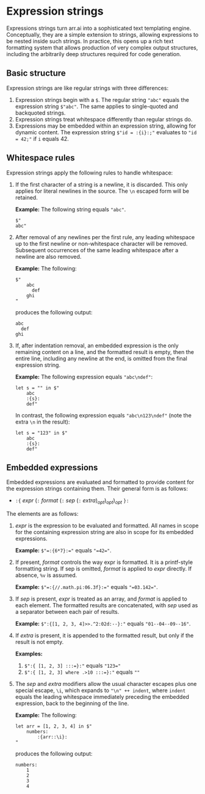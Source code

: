 # Expression strings

Expressions strings turn arr.ai into a sophisticated text templating engine.
Conceptually, they are a simple extension to strings, allowing expressions to be
nested inside such strings. In practice, this opens up a rich text formatting
system that allows production of very complex output structures, including the
arbitrarily deep structures required for code generation.

## Basic structure

Expression strings are like regular strings with three differences:

1. Expression strings begin with a `$`. The regular string `"abc"` equals the
   expression string `$"abc"`. The same applies to single-quoted and backquoted
   strings.
2. Expression strings treat whitespace differently than regular strings do.
3. Expressions may be embedded within an expression string, allowing for dynamic
   content. The expression string `$"id = :{i}:;"` evaluates to `"id = 42;"` if
   `i` equals 42.

## Whitespace rules

Expression strings apply the following rules to handle whitespace:

1. If the first character of a string is a newline, it is discarded. This only
   applies for literal newlines in the source. The `\n` escaped form will be
   retained.

   **Example:** The following string equals `"abc"`.

   ```text
   $"
   abc"
   ```

2. After removal of any newlines per the first rule, any leading whitespace up
   to the first newline or non-whitespace character will be removed. Subsequent
   occurrences of the same leading whitespace after a newline are also removed.

   **Example:** The following:

   ```text
   $"
       abc
         def
       ghi
   "
   ```

   produces the following output:

   ```text
   abc
     def
   ghi
   ```

3. If, after indentation removal, an embedded expression is the only remaining
   content on a line, and the formatted result is empty, then the entire line,
   including any newline at the end, is omitted from the final expression
   string.

   **Example:** The following expression equals `"abc\ndef"`:

   ```text
   let s = "" in $"
       abc
       :{s}:
       def"
   ```

   In contrast, the following expression equals `"abc\n123\ndef"` (note the
   extra `\n` in the result):

   ```text
   let s = "123" in $"
       abc
       :{s}:
       def"
   ```

## Embedded expressions

Embedded expressions are evaluated and formatted to provide content for the
expression strings containing them. Their general form is as follows:

* `:{` *expr* (`:` *format* (`:` *sep* (`:` *extra*)<sub>*opt*</sub>)<sub>*opt*</sub>)<sub>*opt*</sub> `}:`

The elements are as follows:

1. *expr* is the expression to be evaluated and formatted. All names in scope
   for the containing expression string are also in scope for its embedded
   expressions.

   **Example:** `$"=:{6*7}:="` equals `"=42="`.

2. If present, *format* controls the way expr is formatted. It is a printf-style
   formatting string. If sep is omitted, *format* is applied to *expr* directly.
   If absence, `%v` is assumed.

   **Example:** `$"=:{//.math.pi:06.3f}:="` equals `"=03.142="`.

3. If *sep* is present, *expr* is treated as an array, and *format* is applied
   to each element. The formatted results are concatenated, with *sep* used as a
   separator between each pair of results.

   **Example:** `$":{[1, 2, 3, 4]>>.^2:02d:--}:"` equals `"01--04--09--16"`.

4. If *extra* is present, it is appended to the formatted result, but only if
   the result is not empty.

   **Examples:**
   1. `$":{ [1, 2, 3] :::=}:"` equals `"123="`
   2. `$":{ [1, 2, 3] where .>10 :::=}:"` equals `""`

5. The *sep* and *extra* modifiers allow the usual character escapes plus one
   special escape, `\i`, which expands to `"\n" ++ indent`, where `indent`
   equals the leading whitespace immediately preceding the embedded expression,
   back to the beginning of the line.

   **Example:** The following:

   ```text
   let arr = [1, 2, 3, 4] in $"
       numbers:
           :{arr::\i}:
   "
   ```

   produces the following output:

   ```text
   numbers:
       1
       2
       3
       4
   ```
